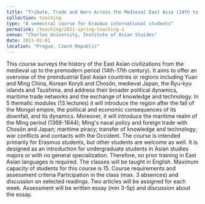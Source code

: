 ```yaml
---
title: "Tribute, Trade and Wars Across the Medieval East Asia (14th to 17th Century)"
collection: teaching
type: "A semestral course for Erasmus international students"
permalink: /teaching/2021-spring-teaching-1
venue: "Charles University, Institute of Asian Stuides"
date: 2021-02-01
location: "Prague, Czech Republic"
---
```


This course surveys the history of the East Asian civilizations from the medieval up to the premodern period (14th-17th century). It aims to offer an overview of the preindustrial East Asian countries or regions including Yuan and Ming China, Korean Koryǒ and Chosŏn, medieval Japan, the Ryu-kyu islands and Tsushima, and address their broader political dynamics, maritime trade networks and the exchange of knowledge and technology. In 5 thematic modules (13 lectures) it will introduce the region after the fall of the Mongol empire, the political and economic consequences of its downfall, and its dynamics. Moreover, it will introduce the maritime realm of the Ming period (1368-1644); Ming's naval policy and foreign trade with Chosŏn and Japan; maritime piracy; transfer of knowledge and technology; war conflicts and contacts with the Occident. The course is intended primarily for Erasmus students, but other students are welcome as well. It is designed as an introduction for undergraduate students in Asian studies majors or with no general specialization. Therefore, no prior training in East Asian languages is required. The classes will be taught in English. Maximum capacity of students for this course is 15. Course requirements and assessment criteria Participation in the class (max. 3 absences) and discussion on selected readings. Two articles will be assigned for each week. Assessment will be written essay (min 3-5p) and discussion about the essay.

[Course description avaiable here]: (https://www.academia.edu/53438828/Tribute_Trade_and_Wars_Across_the_Medieval_East_Asia_14_th_to_17_th_Century)
